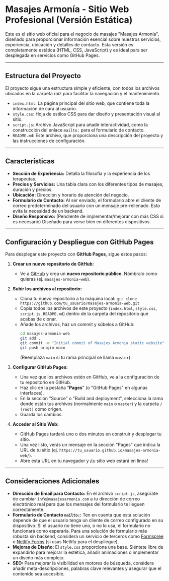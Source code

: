 # Masajes Armonía - Sitio Web Profesional (Versión Estática)

Este es el sitio web oficial para el negocio de masajes "Masajes Armonía", diseñado para proporcionar información esencial sobre nuestros servicios, experiencia, ubicación y detalles de contacto. Esta versión es completamente estática (HTML, CSS, JavaScript) y es ideal para ser desplegada en servicios como GitHub Pages.

---

## Estructura del Proyecto

El proyecto sigue una estructura simple y eficiente, con todos los archivos ubicados en la carpeta raíz para facilitar la navegación y el mantenimiento.

-   `index.html`: La página principal del sitio web, que contiene toda la información de cara al usuario.
-   `style.css`: Hoja de estilos CSS para dar diseño y presentación visual al sitio.
-   `script.js`: Archivo JavaScript para añadir interactividad, como la construcción del enlace `mailto:` para el formulario de contacto.
-   `README.md`: Este archivo, que proporciona una descripción del proyecto y las instrucciones de configuración.

---

## Características

-   **Sección de Experiencia:** Detalla la filosofía y la experiencia de los terapeutas.
-   **Precios y Servicios:** Una tabla clara con los diferentes tipos de masajes, duración y precios.
-   **Ubicación:** Dirección y horario de atención del negocio.
-   **Formulario de Contacto:** Al ser enviado, el formulario abre el cliente de correo predeterminado del usuario con un mensaje pre-rellenado. Esto evita la necesidad de un backend.
-   **Diseño Responsivo:** (Pendiente de implementar/mejorar con más CSS si es necesario) Diseñado para verse bien en diferentes dispositivos.

---

## Configuración y Despliegue con GitHub Pages

Para desplegar este proyecto con **GitHub Pages**, sigue estos pasos:

1.  **Crear un nuevo repositorio de GitHub:**
    -   Ve a [GitHub](https://github.com/) y crea un **nuevo repositorio público**. Nómbralo como quieras (ej. `masajes-armonia-web`).

2.  **Subir los archivos al repositorio:**
    -   Clona tu nuevo repositorio a tu máquina local:
        `git clone https://github.com/tu_usuario/masajes-armonia-web.git`
    -   Copia todos los archivos de este proyecto (`index.html`, `style.css`, `script.js`, `README.md`) dentro de la carpeta del repositorio que acabas de clonar.
    -   Añade los archivos, haz un commit y súbelos a GitHub:
        ```bash
        cd masajes-armonia-web
        git add .
        git commit -m "Initial commit of Masajes Armonia static website"
        git push origin main
        ```
        (Reemplaza `main` si tu rama principal se llama `master`).

3.  **Configurar GitHub Pages:**
    -   Una vez que los archivos estén en GitHub, ve a la configuración de tu repositorio en GitHub.
    -   Haz clic en la pestaña "**Pages**" (o "GitHub Pages" en algunas interfaces).
    -   En la sección "Source" o "Build and deployment", selecciona la rama donde están tus archivos (normalmente `main` o `master`) y la carpeta `/ (root)` como origen.
    -   Guarda los cambios.

4.  **Acceder al Sitio Web:**
    -   GitHub Pages tardará uno o dos minutos en construir y desplegar tu sitio.
    -   Una vez listo, verás un mensaje en la sección "Pages" que indica la URL de tu sitio (ej. `https://tu_usuario.github.io/masajes-armonia-web/`).
    -   Abre esta URL en tu navegador y ¡tu sitio web estará en línea!

---

## Consideraciones Adicionales

-   **Dirección de Email para Contacto:** En el archivo `script.js`, asegúrate de cambiar `info@masajesarmonia.com` a tu dirección de correo electrónico real para que los mensajes del formulario te lleguen correctamente.
-   **Formulario de Contacto `mailto:`:** Ten en cuenta que esta solución depende de que el usuario tenga un cliente de correo configurado en su dispositivo. Si el usuario no tiene uno, o no lo usa, el formulario no funcionará como esperaría. Para una solución de formulario más robusta sin backend, considera un servicio de terceros como [Formspree](https://formspree.io/) o [Netlify Forms](https://www.netlify.com/products/forms/) (si usas Netlify para el despliegue).
-   **Mejoras de Diseño:** El `style.css` proporciona una base. Siéntete libre de expandirlo para mejorar la estética, añadir animaciones o implementar un diseño más complejo.
-   **SEO:** Para mejorar la visibilidad en motores de búsqueda, considera añadir meta-descripciones, palabras clave relevantes y asegurar que el contenido sea accesible.